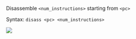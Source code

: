Disassemble `<num_instructions>` starting from `<pc>`

Syntax: `disass <pc> <num_instructions>`

![](../../imgs/disass.png)